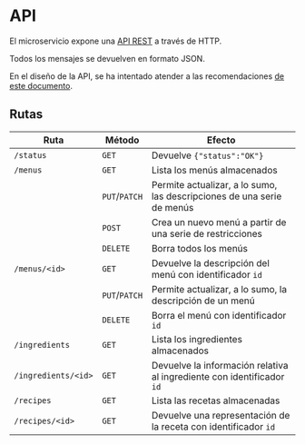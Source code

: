 # API

El microservicio expone una [API
REST](https://en.wikipedia.org/wiki/Representational_state_transfer) a través de
HTTP.

Todos los mensajes se devuelven en formato JSON.

En el diseño de la API, se ha intentado atender a las recomendaciones [de este
documento](https://docs.microsoft.com/en-us/azure/architecture/best-practices/api-design).

## Rutas


| Ruta                | Método        | Efecto                                                                 |
|---------------------|---------------|------------------------------------------------------------------------|
| `/status`           | `GET`         | Devuelve `{"status":"OK"}`                                             |
| `/menus`            | `GET`         | Lista los menús almacenados                                            |
|                     | `PUT`/`PATCH` | Permite actualizar, a lo sumo, las descripciones de una serie de menús |
|                     | `POST`        | Crea un nuevo menú a partir de una serie de restricciones              |
|                     | `DELETE`      | Borra todos los menús                                                  |
| `/menus/<id>`       | `GET`         | Devuelve la descripción del menú con identificador `id`                |
|                     | `PUT`/`PATCH` | Permite actualizar, a lo sumo, la descripción de un menú               |
|                     | `DELETE`      | Borra el menú con identificador `id`                                   |
| `/ingredients`      | `GET`         | Lista los ingredientes almacenados                                     |
| `/ingredients/<id>` | `GET`         | Devuelve la información relativa al ingrediente con identificador `id` |
| `/recipes`          | `GET`         | Lista las recetas almacenadas                                          |
| `/recipes/<id>`     | `GET`         | Devuelve una representación de la receta con identificador `id`        |
